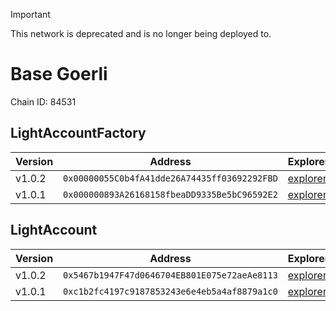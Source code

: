 > [!IMPORTANT]  
> This network is deprecated and is no longer being deployed to.

# Base Goerli

Chain ID: 84531

## LightAccountFactory

| Version | Address                                      | Explorer                                                                                   | Salt                                                                 | Run                                                                           |
| ------- | -------------------------------------------- | ------------------------------------------------------------------------------------------ | -------------------------------------------------------------------- | ----------------------------------------------------------------------------- |
| v1.0.2  | `0x00000055C0b4fA41dde26A74435ff03692292FBD` | [explorer](https://goerli.basescan.org/address/0x00000055C0b4fA41dde26A74435ff03692292FBD) | `0x4e59b44847b379578588920ca78fbf26c0b4956c3406f3bdc271500000c2f72f` | [run](./broadcast/Deploy_LightAccountFactory.s.sol/84531/run-1699395850.json) |
| v1.0.1  | `0x000000893A26168158fbeaDD9335Be5bC96592E2` | [explorer](https://goerli.basescan.org/address/0x000000893A26168158fbeaDD9335Be5bC96592E2) | `0x7845d3459c316000001d6f83`                                         | [run](./broadcast/Deploy_LightAccountFactory.s.sol/84531/run-1696380309.json) |

## LightAccount

| Version | Address                                      | Explorer                                                                                   | Run                                                                           |
| ------- | -------------------------------------------- | ------------------------------------------------------------------------------------------ | ----------------------------------------------------------------------------- |
| v1.0.2  | `0x5467b1947F47d0646704EB801E075e72aeAe8113` | [explorer](https://goerli.basescan.org/address/0x5467b1947F47d0646704EB801E075e72aeAe8113) | [run](./broadcast/Deploy_LightAccountFactory.s.sol/84531/run-1699395850.json) |
| v1.0.1  | `0xc1b2fc4197c9187853243e6e4eb5a4af8879a1c0` | [explorer](https://goerli.basescan.org/address/0xc1b2fc4197c9187853243e6e4eb5a4af8879a1c0) | [run](./broadcast/Deploy_LightAccountFactory.s.sol/84531/run-1696380309.json) |
